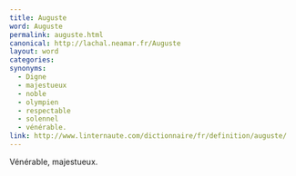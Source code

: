 ```yaml
---
title: Auguste
word: Auguste
permalink: auguste.html
canonical: http://lachal.neamar.fr/Auguste
layout: word
categories:
synonyms:
  - Digne
  - majestueux
  - noble
  - olympien
  - respectable
  - solennel
  - vénérable.
link: http://www.linternaute.com/dictionnaire/fr/definition/auguste/
---
```


Vénérable, majestueux.

